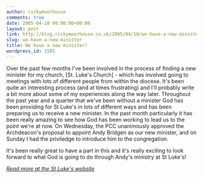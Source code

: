 ```yaml
---
author: rickymoorhouse
comments: true
date: 2005-04-18 00:00:00+00:00
layout: post
link: http://blog.rickymoorhouse.co.uk/2005/04/18/we-have-a-new-minister/
slug: we-have-a-new-minister
title: We have a new minister!
wordpress_id: 1585
---
```


Over the past few months I've been involved in the process of finding a new minister for my church, [St. Luke's Church] - which has involved going to meetings with lots of different people from within the diocese. It's been quite an interesting process (and at times frustrating) and I'll probably write a bit more about some of my experiences along the way later. Throughout the past year and a quarter that we've been without a minister God has been providing for St Luke's in lots of different ways and has been preparing us to receive a new minister. In the past month particularly it has been really amazing to see how God has been working to lead us to the point we're at now. On Wednesday, the PCC unanimously approved the Archdeacon's proposal to appoint Andy Bridgen as our new minister, and on Sunday I had the priviledge to introduce him to the congregation.   
  
  

It's been really great to have a part in this and it's really exciting to look forward to what God is going to do through Andy's ministry at St Luke's!
  
  

_[Read more at the St Luke's website](http://www.stlukessouthsea.org.uk/news/126)_
